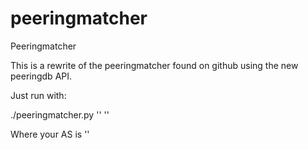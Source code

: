# peeringmatcher
Peeringmatcher

This is a rewrite of the peeringmatcher found on github using the new peeringdb API.

Just run with:

./peeringmatcher.py '<asn1>' '<asn2>'

Where your AS is '<asn1>'
